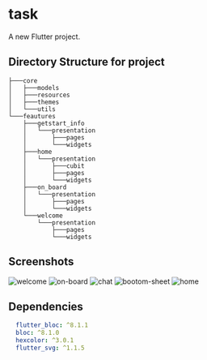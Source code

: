# task

A new Flutter project.

## Directory Structure for project

```
├───core
│   ├───models
│   ├───resources
│   ├───themes
│   └───utils
└───feautures
    ├───getstart_info
    │   └───presentation
    │       ├───pages
    │       └───widgets
    ├───home
    │   └───presentation
    │       ├───cubit
    │       ├───pages
    │       └───widgets
    ├───on_board
    │   └───presentation
    │       ├───pages
    │       └───widgets
    └───welcome
        └───presentation
            ├───pages
            └───widgets

```


## Screenshots

![welcome](https://user-images.githubusercontent.com/96595062/194713340-25b8ab58-9df2-4f59-85b7-4c33f409f2c8.jpg)
![on-board](https://user-images.githubusercontent.com/96595062/194713346-6c4a58ec-7294-4c91-a846-eb7d1be1ccdf.jpg)
![chat](https://user-images.githubusercontent.com/96595062/194713351-0e8e241f-0ac2-4f74-94f8-6f095f28e91b.jpg)
![bootom-sheet](https://user-images.githubusercontent.com/96595062/194713355-2bc4459c-5ccd-445a-a9d7-37671212d4a2.jpg)
![home](https://user-images.githubusercontent.com/96595062/194713360-022b56d4-bc02-4c49-b2d8-724cd94930c8.jpg)




## Dependencies

```yaml
  flutter_bloc: ^8.1.1
  bloc: ^8.1.0
  hexcolor: ^3.0.1
  flutter_svg: ^1.1.5
```



